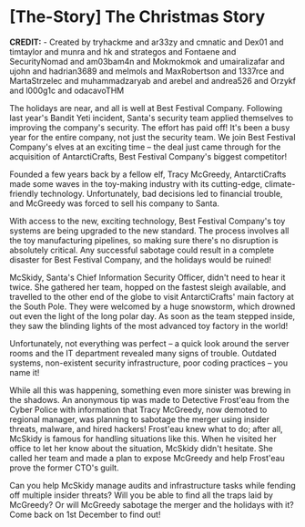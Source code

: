# [The-Story] The Christmas Story

**CREDIT:** - Created by tryhackme and ar33zy and cmnatic and Dex01 and timtaylor and munra and hk and strategos and Fontaene and SecurityNomad and am03bam4n and Mokmokmok and umairalizafar and ujohn and hadrian3689 and melmols and MaxRobertson and 1337rce and MartaStrzelec and muhammadzaryab and arebel and andrea526 and Orzykf and l000g1c and odacavoTHM

The holidays are near, and all is well at Best Festival Company. Following last year's Bandit Yeti incident, Santa's security team applied themselves to improving the company's security. The effort has paid off! It's been a busy year for the entire company, not just the security team. We join Best Festival Company's elves at an exciting time – the deal just came through for the acquisition of AntarctiCrafts, Best Festival Company's biggest competitor!

Founded a few years back by a fellow elf, Tracy McGreedy, AntarctiCrafts made some waves in the toy-making industry with its cutting-edge, climate-friendly technology. Unfortunately, bad decisions led to financial trouble, and McGreedy was forced to sell his company to Santa.

With access to the new, exciting technology, Best Festival Company's toy systems are being upgraded to the new standard. The process involves all the toy manufacturing pipelines, so making sure there's no disruption is absolutely critical. Any successful sabotage could result in a complete disaster for Best Festival Company, and the holidays would be ruined!

McSkidy, Santa's Chief Information Security Officer, didn't need to hear it twice. She gathered her team, hopped on the fastest sleigh available, and travelled to the other end of the globe to visit AntarctiCrafts' main factory at the South Pole. They were welcomed by a huge snowstorm, which drowned out even the light of the long polar day. As soon as the team stepped inside, they saw the blinding lights of the most advanced toy factory in the world!

Unfortunately, not everything was perfect – a quick look around the server rooms and the IT department revealed many signs of trouble. Outdated systems, non-existent security infrastructure, poor coding practices – you name it!

While all this was happening, something even more sinister was brewing in the shadows. An anonymous tip was made to Detective Frost'eau from the Cyber Police with information that Tracy McGreedy, now demoted to regional manager, was planning to sabotage the merger using insider threats, malware, and hired hackers! Frost'eau knew what to do; after all, McSkidy is famous for handling situations like this. When he visited her office to let her know about the situation, McSkidy didn't hesitate. She called her team and made a plan to expose McGreedy and help Frost'eau prove the former CTO's guilt.

Can you help McSkidy manage audits and infrastructure tasks while fending off multiple insider threats? Will you be able to find all the traps laid by McGreedy? Or will McGreedy sabotage the merger and the holidays with it? Come back on 1st December to find out!
